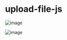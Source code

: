 # upload-file-js
 
![image](https://user-images.githubusercontent.com/58920070/202988309-179b9d96-6811-43e5-9e0d-f64f3ea07535.png)

![image](https://user-images.githubusercontent.com/58920070/202988473-998767ea-d552-4a6e-82c4-867fad15ee4a.png)
